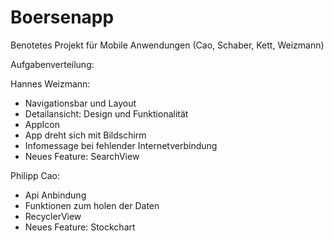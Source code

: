 # Boersenapp
Benotetes Projekt für Mobile Anwendungen  (Cao, Schaber, Kett, Weizmann)

Aufgabenverteilung:

Hannes Weizmann:
- Navigationsbar und Layout
- Detailansicht: Design und Funktionalität
- AppIcon
- App dreht sich mit Bildschirm
- Infomessage bei fehlender Internetverbindung
- Neues Feature: SearchView

Philipp Cao:
- Api Anbindung
- Funktionen zum holen der Daten
- RecyclerView
- Neues Feature: Stockchart
